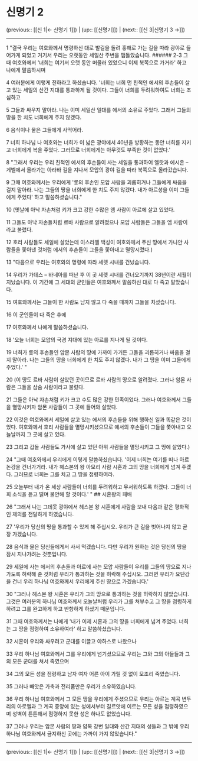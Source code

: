 # 신명기 2

(previous:: [[신 1|← 신명기 1]]) | (up:: [[신명기]]) | (next:: [[신 3|신명기 3 →]])

***




1 
"결국 우리는 여호와께서 명령하신 대로 발길을 돌려 홍해로 가는 길을 따라 광야로 들어가게 되었고 거기서 우리는 오랫동안 세일산 주변을 맴돌았습니다. ###### 2-3 그때 여호와께서 '너희는 여기서 오랫 동안 머물러 있었으니 이제 북쪽으로 가거라' 하고 나에게 말씀하시며 



4 
여러분에게 이렇게 전하라고 하셨습니다. '너희는 너희 먼 친척인 에서의 후손들이 살고 있는 세일의 산간 지대를 통과하게 될 것이다. 그들이 너희를 두려워하여도 너희는 조심하고 



5 
그들과 싸우지 말아라. 나는 이미 세일산 일대를 에서의 소유로 주었다. 그래서 그들의 땅을 한 치도 너희에게 주지 않겠다. 



6 
음식이나 물은 그들에게 사먹어라. 



7 
너희 하나님 나 여호와는 너희가 이 넓은 광야에서 40년을 방황하는 동안 너희를 지키고 너희에게 복을 주었다. 그러므로 너희에게는 아무것도 부족한 것이 없었다.' 



8 
"그래서 우리는 우리 친척인 에서의 후손들이 사는 세일을 통과하여 엘랏과 에시온 – 게벨에서 올라가는 아라바 길을 지나서 모압의 광야 길을 따라 북쪽으로 올라갔습니다. 



9 
그때 여호와께서는 우리에게 '롯의 후손인 모압 사람을 괴롭히거나 그들에게 싸움을 걸지 말아라. 나는 그들의 땅을 너희에게 한 치도 주지 않겠다. 내가 아르성을 이미 그들에게 주었다' 하고 말씀하셨습니다." 



10 
(옛날에 아낙 자손처럼 키가 크고 강한 수많은 엠 사람이 아르에 살고 있었다. 



11 
그들도 아낙 자손들처럼 르바 사람으로 알려졌으나 모압 사람들은 그들을 엠 사람이라고 불렀다. 



12 
호리 사람들도 세일에 살았는데 이스라엘 백성이 여호와께서 주신 땅에서 가나안 사람들을 쫓아낸 것처럼 에서의 후손들이 그들을 쫓아내고 멸망시켰다.) 



13 
"다음으로 우리는 여호와의 명령에 따라 세렛 시내를 건넜습니다. 



14 
우리가 가데스 – 바네아를 떠난 후 이 곳 세렛 시내를 건너오기까지 38년이란 세월이 지났습니다. 이 기간에 그 세대의 군인들은 여호와께서 말씀하신 대로 다 죽고 말았습니다. 



15 
여호와께서는 그들이 한 사람도 남지 않고 다 죽을 때까지 그들을 치셨습니다. 



16 
이 군인들이 다 죽은 후에 



17 
여호와께서 나에게 말씀하셨습니다. 



18 
'오늘 너희는 모압의 국경 지대에 있는 아르를 지나게 될 것이다. 



19 
너희가 롯의 후손들인 암몬 사람의 땅에 가까이 가거든 그들을 괴롭히거나 싸움을 걸지 말아라. 나는 그들의 땅을 너희에게 한 치도 주지 않겠다. 내가 그 땅을 이미 그들에게 주었다.' " 



20 
(이 땅도 르바 사람이 살았던 곳이므로 르바 사람의 땅으로 알려졌다. 그러나 암몬 사람은 그들을 삼숨 사람이라고 불렀다. 



21 
그들은 아낙 자손처럼 키가 크고 수도 많은 강한 민족이었다. 그러나 여호와께서 그들을 멸망시키자 암몬 사람들이 그 곳에 들어와 살았다. 



22 
이것은 여호와께서 세일에 살고 있는 에서의 후손들을 위해 행하신 일과 똑같은 것이었다. 여호와께서 호리 사람들을 멸망시키셨으므로 에서의 후손들이 그들을 쫓아내고 오늘날까지 그 곳에 살고 있다. 



23 
그리고 갑돌 사람들도 가사에 살고 있던 아위 사람들을 멸망시키고 그 땅에 살았다.) 



24 
"그때 여호와께서 우리에게 이렇게 말씀하셨습니다. '이제 너희는 여기를 떠나 아르논강을 건너가거라. 내가 헤스본의 왕 아모리 사람 시혼과 그의 땅을 너희에게 넘겨 주겠다. 그러므로 너희는 그를 치고 그 땅을 점령하여라. 



25 
오늘부터 내가 온 세상 사람들이 너희를 두려워하고 무서워하도록 하겠다. 그들이 너희 소식을 듣고 떨며 불안해 할 것이다.' " ## 시혼왕의 패배 



26 
"그래서 나는 그데못 광야에서 헤스본 왕 시혼에게 사람을 보내 다음과 같은 평화적인 제의를 전달하게 하였습니다. 



27 
'우리가 당신의 땅을 통과할 수 있게 해 주십시오. 우리가 큰 길을 벗어나지 않고 곧장 가겠습니다. 



28 
음식과 물은 당신들에게서 사서 먹겠습니다. 다만 우리가 원하는 것은 당신의 땅을 잠시 지나가려는 것뿐입니다. 



29 
세일에 사는 에서의 후손들과 아르에 사는 모압 사람들이 우리를 그들의 땅으로 지나가도록 허락해 준 것처럼 우리가 통과하는 것을 허락해 주십시오. 그러면 우리가 요단강을 건너 우리 하나님 여호와께서 우리에게 주신 땅으로 가겠습니다.' 



30 
"그러나 헤스본 왕 시혼은 우리가 그의 땅으로 통과하는 것을 허락하지 않았습니다. 그것은 여러분의 하나님 여호와께서 오늘날처럼 우리가 그를 쳐부수고 그 땅을 점령하게 하려고 그를 완고하게 하고 반항하게 하셨기 때문입니다. 



31 
그때 여호와께서는 나에게 '내가 이제 시혼과 그의 땅을 너희에게 넘겨 주었다. 너희는 그 땅을 점령하여 소유하여라' 하고 말씀하셨습니다. 



32 
시혼이 우리와 싸우려고 군대를 이끌고 야하스로 나왔으나 



33 
우리 하나님 여호와께서 그를 우리에게 넘기셨으므로 우리는 그와 그의 아들들과 그의 모든 군대를 쳐서 죽였으며 



34 
그의 모든 성을 점령하고 남자 여자 어른 아이 가릴 것 없이 모조리 죽였습니다. 



35 
그러나 빼앗은 가축과 전리품만은 우리가 소유하였습니다. 



36 
우리 하나님 여호와께서 그 모든 땅을 우리에게 주셨으므로 우리는 아르논 계곡 변두리의 아로엘과 그 계곡 중앙에 있는 성에서부터 길르앗에 이르는 모든 성을 점령하였으며 성벽이 튼튼해서 점령하지 못한 성은 하나도 없었습니다. 



37 
그러나 우리는 암몬 사람의 땅과 얍복 강변 일대와 산간 지대의 성들과 그 밖에 우리 하나님 여호와께서 금지하신 곳에는 가까이 가지 않았습니다."

***

(previous:: [[신 1|← 신명기 1]]) | (up:: [[신명기]]) | (next:: [[신 3|신명기 3 →]])
